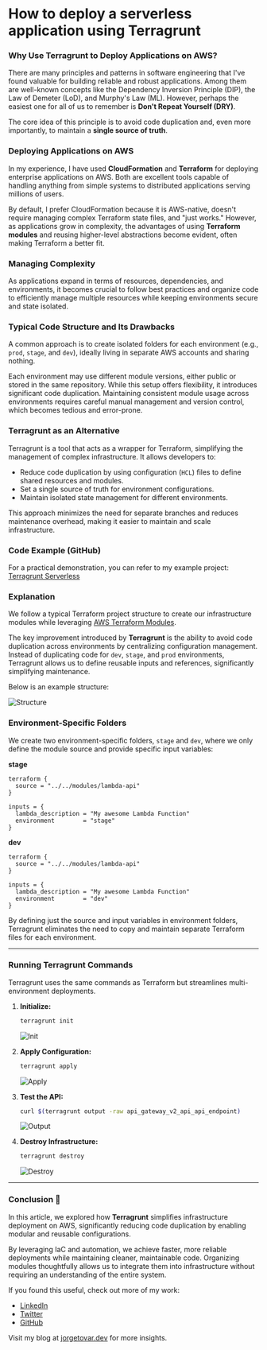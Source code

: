 # How to deploy a serverless application using Terragrunt

### Why Use Terragrunt to Deploy Applications on AWS?  

There are many principles and patterns in software engineering that I've found valuable for building reliable and robust applications. Among them are well-known concepts like the Dependency Inversion Principle (DIP), the Law of Demeter (LoD), and Murphy's Law (ML). However, perhaps the easiest one for all of us to remember is **Don't Repeat Yourself (DRY)**.  

The core idea of this principle is to avoid code duplication and, even more importantly, to maintain a **single source of truth**.  

### Deploying Applications on AWS  

In my experience, I have used **CloudFormation** and **Terraform** for deploying enterprise applications on AWS. Both are excellent tools capable of handling anything from simple systems to distributed applications serving millions of users.  

By default, I prefer CloudFormation because it is AWS-native, doesn't require managing complex Terraform state files, and "just works." However, as applications grow in complexity, the advantages of using **Terraform modules** and reusing higher-level abstractions become evident, often making Terraform a better fit.  

### Managing Complexity  

As applications expand in terms of resources, dependencies, and environments, it becomes crucial to follow best practices and organize code to efficiently manage multiple resources while keeping environments secure and state isolated.  

### Typical Code Structure and Its Drawbacks  

A common approach is to create isolated folders for each environment (e.g., `prod`, `stage`, and `dev`), ideally living in separate AWS accounts and sharing nothing.  

Each environment may use different module versions, either public or stored in the same repository. While this setup offers flexibility, it introduces significant code duplication. Maintaining consistent module usage across environments requires careful manual management and version control, which becomes tedious and error-prone.  

### Terragrunt as an Alternative  

Terragrunt is a tool that acts as a wrapper for Terraform, simplifying the management of complex infrastructure. It allows developers to:  

- Reduce code duplication by using configuration (`HCL`) files to define shared resources and modules.  
- Set a single source of truth for environment configurations.  
- Maintain isolated state management for different environments.  

This approach minimizes the need for separate branches and reduces maintenance overhead, making it easier to maintain and scale infrastructure.  

### Code Example (GitHub)

For a practical demonstration, you can refer to my example project:  
[Terragrunt Serverless](https://github.com/jorgetovar/terragrunt-serverless/tree/main)  

### Explanation  

We follow a typical Terraform project structure to create our infrastructure modules while leveraging [AWS Terraform Modules](https://github.com/terraform-aws-modules).  

The key improvement introduced by **Terragrunt** is the ability to avoid code duplication across environments by centralizing configuration management. Instead of duplicating code for `dev`, `stage`, and `prod` environments, Terragrunt allows us to define reusable inputs and references, significantly simplifying maintenance.  

Below is an example structure:  

![Structure](https://dev-to-uploads.s3.amazonaws.com/uploads/articles/fmg4gqhadxrzw8huyzmt.png)  

### Environment-Specific Folders  

We create two environment-specific folders, `stage` and `dev`, where we only define the module source and provide specific input variables:  

**stage**  
```hcl
terraform {
  source = "../../modules/lambda-api"
}

inputs = {
  lambda_description = "My awesome Lambda Function"
  environment        = "stage"
}
```  

**dev**  
```hcl
terraform {
  source = "../../modules/lambda-api"
}

inputs = {
  lambda_description = "My awesome Lambda Function"
  environment        = "dev"
}
```  

By defining just the source and input variables in environment folders, Terragrunt eliminates the need to copy and maintain separate Terraform files for each environment.  

---

### Running Terragrunt Commands  

Terragrunt uses the same commands as Terraform but streamlines multi-environment deployments.  

1. **Initialize:**  
   ```bash
   terragrunt init
   ```  
   ![Init](https://dev-to-uploads.s3.amazonaws.com/uploads/articles/jhjf9cbsh0yrhm2i2nmx.png)  

2. **Apply Configuration:**  
   ```bash
   terragrunt apply
   ```  
   ![Apply](https://dev-to-uploads.s3.amazonaws.com/uploads/articles/41dtgmo33x6x057f273c.png)  

3. **Test the API:**  
   ```bash
   curl $(terragrunt output -raw api_gateway_v2_api_api_endpoint)
   ```  
   ![Output](https://dev-to-uploads.s3.amazonaws.com/uploads/articles/6e7md66c5gn2u7rj83um.png)  

4. **Destroy Infrastructure:**  
   ```bash
   terragrunt destroy
   ```  
   ![Destroy](https://dev-to-uploads.s3.amazonaws.com/uploads/articles/egsge4rx2xrx33khiy22.png)  

---

### Conclusion 🤔  

In this article, we explored how **Terragrunt** simplifies infrastructure deployment on AWS, significantly reducing code duplication by enabling modular and reusable configurations.  

By leveraging IaC and automation, we achieve faster, more reliable deployments while maintaining cleaner, maintainable code. Organizing modules thoughtfully allows us to integrate them into infrastructure without requiring an understanding of the entire system.  

If you found this useful, check out more of my work:  

- [LinkedIn](https://www.linkedin.com/in/jorgetovar-sa/)  
- [Twitter](https://twitter.com/jorgetovar621)  
- [GitHub](https://github.com/jorgetovar)  

Visit my blog at [jorgetovar.dev](https://jorgetovar.dev) for more insights.  
